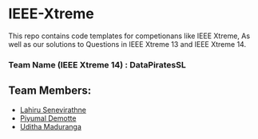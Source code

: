 # IEEE-Xtreme
This repo contains code templates for competionans like IEEE Xtreme, As well as our solutions to Questions in IEEE Xtreme 13 and IEEE Xtreme 14.

### Team Name (IEEE Xtreme 14) : DataPiratesSL
## Team Members:
* [Lahiru Senevirathne](https://github.com/LahiruSen/)
* [Piyumal Demotte](https://github.com/piyumalanthony)
* [Uditha Maduranga](https://github.com/maduranga95)
